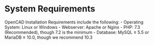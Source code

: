 # System Requirements

OpenCAD Installation Requirements include the following:
	- Operating System: Linux or Windows
	- Webserver: Apache or Nginx
  	- PHP: 7.3 (Recommended), though 7.2 is the minimum
	- Database: MySQL ≥ 5.5 or MariaDB ≥ 10.0, though we recommend 10.3